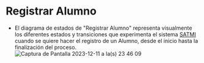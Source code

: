 # Registrar Alumno
- El diagrama de estados de "Registrar Alumno" representa visualmente los diferentes estados y transiciones que experimenta el sistema [SATMI](/Diseño/Proposito.md) cuando se quiere hacer el registro de un Alumno, desde el inicio hasta la finalización del proceso.
![Captura de Pantalla 2023-12-11 a la(s) 23 46 09](https://github.com/amezcua04s/FCA-Proyecto-OO-01/assets/125850397/cf5c81dd-3181-492e-aad8-3f924b59c56b)

<!-- @startuml

scale 450 width
scale 800 height

state Registrar_Alumno {



[*] -- Datos_Ingresados : Ingresa Datos Personales
Datos_Ingresados -- CuentaRegistrada  : Selecciona Confirmar

 

CuentaRegistrada -- [*]


}



  


@enduml

-->
